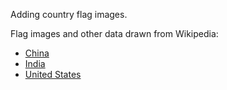 Adding country flag images.

Flag images and other data drawn from Wikipedia:

 * [China](http://en.wikipedia.org/wiki/China)
 * [India](http://en.wikipedia.org/wiki/India)
 * [United States](http://en.wikipedia.org/wiki/United_States)
